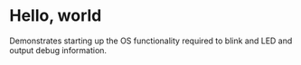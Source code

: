 # Hello, world
Demonstrates starting up the OS functionality required to blink and LED
and output debug information.